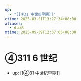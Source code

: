 ```yaml
---
up:
  - "[[④31 中世纪早期]]"
ctime: 2025-03-01T13:27:34+08:00
aliases:
  - 6世纪
mtime: 2025-09-09T12:37:05+08:00
---
```


# ④311 6 世纪

- up: [[④31 中世纪早期]]
